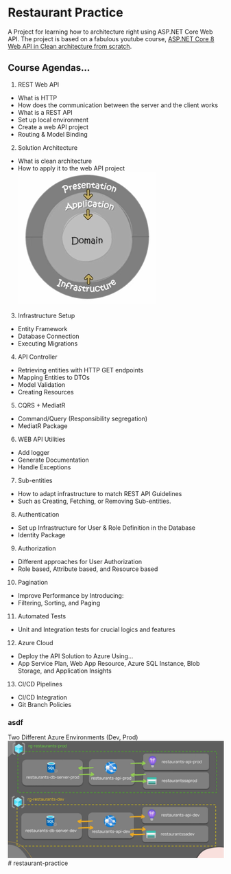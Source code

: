# Restaurant Practice

A Project for learning how to architecture right using ASP.NET Core Web API.
The project is based on a fabulous youtube course, [ASP.NET Core 8 Web API in Clean architecture from scratch](https://www.youtube.com/watch?v=E6sUJWwZLwE&ab_channel=FullstackDev).

## Course Agendas...
1. REST Web API
- What is HTTP
- How does the communication between the server and the client works
- What is a REST API
- Set up local environment
- Create a web API project
- Routing & Model Binding
2. Solution Architecture
- What is clean architecture
- How to apply it to the web API project
![alt text](./_Assets/image.png)
3. Infrastructure Setup
- Entity Framework
- Database Connection
- Executing Migrations
4. API Controller
- Retrieving entities with HTTP GET endpoints
- Mapping Entities to DTOs
- Model Validation
- Creating Resources
5. CQRS + MediatR
- Command/Query (Responsibility segregation)
- MediatR Package
6. WEB API Utilities
- Add logger
- Generate Documentation
- Handle Exceptions
7. Sub-entities
- How to adapt infrastructure to match REST API Guidelines
- Such as Creating, Fetching, or Removing Sub-entities.
8. Authentication
- Set up Infrastructure for User & Role Definition in the Database
- Identity Package
9. Authorization
- Different approaches for User Authorization
- Role based, Attribute based, and Resource based
10. Pagination
- Improve Performance by Introducing:
- Filtering, Sorting, and Paging
11. Automated Tests
- Unit and Integration tests for crucial logics and features
12. Azure Cloud
- Deploy the API Solution to Azure Using...
- App Service Plan, Web App Resource, Azure SQL Instance, Blob Storage, and Application Insights
13. CI/CD Pipelines
- CI/CD Integration
- Git Branch Policies

### asdf
Two Different Azure Environments (Dev, Prod)
![alt text](./_Assets/image-1.png)# restaurant-practice

